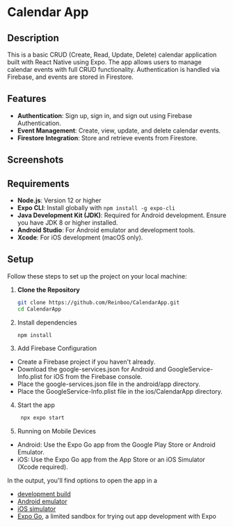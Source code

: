 # Calendar App

## Description

This is a basic CRUD (Create, Read, Update, Delete) calendar application built with React Native using Expo. The app allows users to manage calendar events with full CRUD functionality. Authentication is handled via Firebase, and events are stored in Firestore.

## Features

- **Authentication**: Sign up, sign in, and sign out using Firebase Authentication.
- **Event Management**: Create, view, update, and delete calendar events.
- **Firestore Integration**: Store and retrieve events from Firestore.

## Screenshots

## Requirements

- **Node.js**: Version 12 or higher
- **Expo CLI**: Install globally with `npm install -g expo-cli`
- **Java Development Kit (JDK)**: Required for Android development. Ensure you have JDK 8 or higher installed.
- **Android Studio**: For Android emulator and development tools.
- **Xcode**: For iOS development (macOS only).

## Setup

Follow these steps to set up the project on your local machine:

1. **Clone the Repository**

   ```bash
   git clone https://github.com/Reinboo/CalendarApp.git
   cd CalendarApp
   ```

2. Install dependencies

   ```bash
   npm install
   ```

3. Add Firebase Configuration

- Create a Firebase project if you haven't already.
- Download the google-services.json for Android and GoogleService-Info.plist for iOS from the Firebase console.
- Place the google-services.json file in the android/app directory.
- Place the GoogleService-Info.plist file in the ios/CalendarApp directory.

4. Start the app

   ```bash
    npx expo start
   ```

5. Running on Mobile Devices

- Android: Use the Expo Go app from the Google Play Store or Android Emulator.
- iOS: Use the Expo Go app from the App Store or an iOS Simulator (Xcode required).

In the output, you'll find options to open the app in a

- [development build](https://docs.expo.dev/develop/development-builds/introduction/)
- [Android emulator](https://docs.expo.dev/workflow/android-studio-emulator/)
- [iOS simulator](https://docs.expo.dev/workflow/ios-simulator/)
- [Expo Go](https://expo.dev/go), a limited sandbox for trying out app development with Expo
